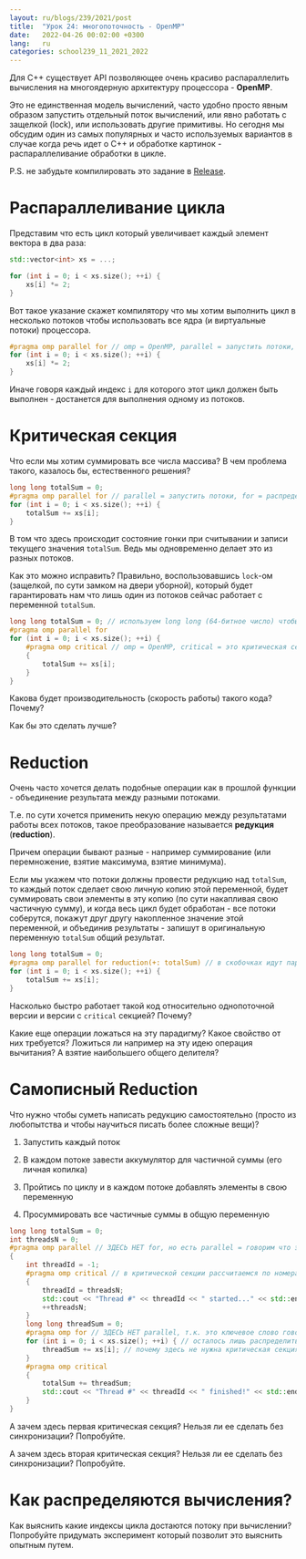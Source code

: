 ```yaml
---
layout: ru/blogs/239/2021/post
title:  "Урок 24: многопоточность - OpenMP"
date:   2022-04-26 00:02:00 +0300
lang:   ru
categories: school239_11_2021_2022
---
```


Для C++ существует API позволяющее очень красиво распараллелить вычисления на многоядерную архитектуру процессора - **OpenMP**.

Это не единственная модель вычислений, часто удобно просто явным образом запустить отдельный поток вычислений, или явно работать с защелкой (lock), или использовать другие примитивы.
Но сегодня мы обсудим один из самых популярных и часто используемых вариантов в случае когда речь идет о C++ и обработке картинок - распараллеливание обработки в цикле.

P.S. не забудьте компилировать это задание в [Release](/blogs/239/2021/school239_11_2021_2022/2021/10/05/lesson5-disjoint-set.html).

Распараллеливание цикла
======

Представим что есть цикл который увеличивает каждый элемент вектора в два раза:

```cpp
std::vector<int> xs = ...;

for (int i = 0; i < xs.size(); ++i) {
    xs[i] *= 2;
}
```

Вот такое указание скажет компилятору что мы хотим выполнить цикл в несколько потоков чтобы использовать все ядра (и виртуальные потоки) процессора.

```cpp
#pragma omp parallel for // omp = OpenMP, parallel = запустить потоки, for = распределить по ним индексы этого цикла
for (int i = 0; i < xs.size(); ++i) {
    xs[i] *= 2;
}
```

Иначе говоря каждый индекс ```i``` для которого этот цикл должен быть выполнен - достанется для выполнения одному из потоков.

Критическая секция
======

Что если мы хотим суммировать все числа массива? В чем проблема такого, казалось бы, естественного решения?

```cpp
long long totalSum = 0;
#pragma omp parallel for // parallel = запустить потоки, for = распределить по ним индексы этого цикла
for (int i = 0; i < xs.size(); ++i) {
    totalSum += xs[i];
}
```

В том что здесь происходит состояние гонки при считывании и записи текущего значения ```totalSum```. Ведь мы одновременно делает это из разных потоков.

Как это можно исправить? Правильно, воспользовавшись ```lock```-ом (защелкой, по сути замком на двери уборной), который будет гарантировать нам что лишь один из потоков сейчас работает с переменной ```totalSum```.

```cpp
long long totalSum = 0; // используем long long (64-битное число) чтобы при суммировании int - не переполнился результат
#pragma omp parallel for
for (int i = 0; i < xs.size(); ++i) {
    #pragma omp critical // omp = OpenMP, critical = это критическая секция кода, в нее потоки заходят по одному
    {
        totalSum += xs[i];
    }
}
```

Какова будет производительность (скорость работы) такого кода? Почему?

Как бы это сделать лучше?

Reduction
======

Очень часто хочется делать подобные операции как в прошлой функции - объединение результата между разными потоками.

Т.е. по сути хочется применить некую операцию между результатами работы всех потоков, такое преобразование называется **редукция** (**reduction**).

Причем операции бывают разные - например суммирование (или перемножение, взятие максимума, взятие минимума).

Если мы укажем что потоки должны провести редукцию над ```totalSum```, то каждый поток сделает свою личную копию этой переменной, будет суммировать свои элементы в эту копию (по сути накапливая свою частичную сумму), и когда весь цикл будет обработан - все потоки соберутся, покажут друг другу накопленное значение этой переменной, и объединив результаты - запишут в оригинальную переменную ```totalSum``` общий результат.

```cpp
long long totalSum = 0;
#pragma omp parallel for reduction(+: totalSum) // в скобочках идут параметры редукции - сначала идет операция, затем - название переменной-аккумулятора
for (int i = 0; i < xs.size(); ++i) {
    totalSum += xs[i];
}
```

Насколько быстро работает такой код относительно однопоточной версии и версии с ```critical``` секцией? Почему?

Какие еще операции ложаться на эту парадигму? Какое свойство от них требуется? Ложиться ли например на эту идею операция вычитания? А взятие наибольшего общего делителя?

Самописный Reduction
======

Что нужно чтобы суметь написать редукцию самостоятельно (просто из любопытства и чтобы научиться писать более сложные вещи)?

1) Запустить каждый поток
   
2) В каждом потоке завести аккумулятор для частичной суммы (его личная копилка)
   
3) Пройтись по циклу и в каждом потоке добавлять элементы в свою переменную
   
4) Просуммировать все частичные суммы в общую переменную

```cpp
long long totalSum = 0;
int threadsN = 0;
#pragma omp parallel // ЗДЕСЬ НЕТ for, но есть parallel = говорим что эту секцию хочется запустить для каждого потока процессора
{
    int threadId = -1;
    #pragma omp critical // в критической секции рассчитаемся по номерам потоков и выведем в консоль что такой-то поток был запущен
    {    
        threadId = threadsN;
        std::cout << "Thread #" << threadId << " started..." << std::endl;
        ++threadsN;
    }
    long long threadSum = 0;
    #pragma omp for // ЗДЕСЬ НЕТ parallel, т.к. это ключевое слово говорит "запускай потоки", но потоки уже запущены,
    for (int i = 0; i < xs.size(); ++i) { // осталось лишь распределить среди них вычислительную рабочую нагрузку
        threadSum += xs[i]; // почему здесь не нужна критическая секция?
    }
    #pragma omp critical
    {
        totalSum += threadSum;
        std::cout << "Thread #" << threadId << " finished!" << std::endl;
    }
}
```

А зачем здесь первая критическая секция? Нельзя ли ее сделать без синхронизации? Попробуйте.

А зачем здесь вторая критическая секция? Нельзя ли ее сделать без синхронизации? Попробуйте.

Как распределяются вычисления?
======

Как выяснить какие индексы цикла достаются потоку при вычислении? Попробуйте придумать эксперимент который позволит это выяснить опытным путем.  
